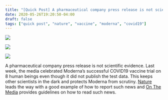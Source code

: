 ```yaml
---
title: "[Quick Post] A pharmaceutical company press release is not scientific evidence"
date: 2020-05-26T19:20:50-04:00
draft: false
tags: ["quick post", "nature", "vaccine", "moderna", "covid19"]
---
```


![](/images/QP-2020-05-26-001.png)

![](/images/QP-2020-05-26-002.png)

![](/images/QP-2020-05-26-003.png)

A pharmaceutical company press release is not scientific evidence. Last week, the media celebrated Moderna’s successful COVID19 vaccine trial on 8 human beings even though it did not publish the test data. This keeps other scientists in the dark and protects Moderna from scrutiny. [Nature](https://www.nature.com/articles/d41586-020-01092-3) leads the way with a good example of how to report such news and [On The Media](https://www.wnycstudios.org/podcasts/otm/segments/breaking-news-consumers-handbook-health-news-edition) provides guidelines on how to read such news.
